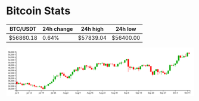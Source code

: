 # Bitcoin Stats

BTC/USDT|24h change|24h high|24h low|
|---|---|---|---|
|$56860.18|0.64%|$57839.04|$56400.00|

<img src="./chart.svg">
